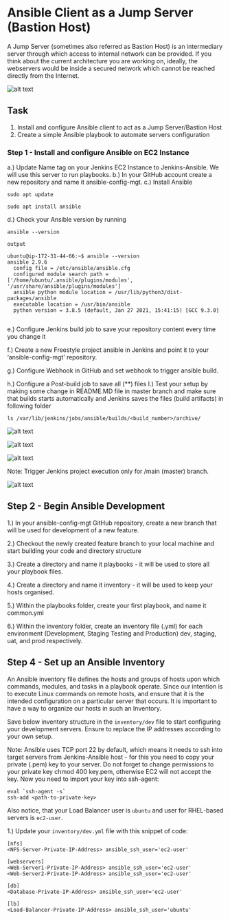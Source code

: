 # Ansible Client as a Jump Server (Bastion Host)

A Jump Server (sometimes also referred as Bastion Host) is an intermediary server through which access to internal network can be provided. If you think about the current architecture you are working on, ideally, the webservers would be inside a secured network which cannot be reached directly from the Internet.


![alt text](image1.jpg)

## Task
1. Install and configure Ansible client to act as a Jump Server/Bastion Host
2. Create a simple Ansible playbook to automate servers configuration

### Step 1 - Install and configure Ansible on EC2 Instance

a.) Update Name tag on your Jenkins EC2 Instance to Jenkins-Ansible. We will use this server to run playbooks.
b.) In your GitHub account create a new repository and name it ansible-config-mgt.
c.) Install Ansible

```
sudo apt update

sudo apt install ansible

```

d.) Check your Ansible version by running 

`ansible --version`

```
output

ubuntu@ip-172-31-44-66:~$ ansible --version
ansible 2.9.6
  config file = /etc/ansible/ansible.cfg
  configured module search path = ['/home/ubuntu/.ansible/plugins/modules', '/usr/share/ansible/plugins/modules']
  ansible python module location = /usr/lib/python3/dist-packages/ansible
  executable location = /usr/bin/ansible
  python version = 3.8.5 (default, Jan 27 2021, 15:41:15) [GCC 9.3.0]


```

e.) Configure Jenkins build job to save your repository content every time you change it 

f.) Create a new Freestyle project ansible in Jenkins and point it to your ‘ansible-config-mgt’ repository.

g.) Configure Webhook in GitHub and set webhook to trigger ansible build.

h.) Configure a Post-build job to save all (**) files
I.) Test your setup by making some change in README.MD file in master branch and make sure that builds starts automatically and Jenkins saves the files (build artifacts) in following folder

`ls /var/lib/jenkins/jobs/ansible/builds/<build_number>/archive/`

![alt text](image2.jpg)

![alt text](image3.jpg)

![alt text](image4.jpg)

Note: Trigger Jenkins project execution only for /main (master) branch.

![alt text](image6b.jpg)

## Step 2 - Begin Ansible Development

1.) In your ansible-config-mgt GitHub repository, create a new branch that will be used for development of a new feature.


2.) Checkout the newly created feature branch to your local machine and start building your code and directory structure

3.) Create a directory and name it playbooks - it will be used to store all your playbook files.

4.) Create a directory and name it inventory - it will be used to keep your hosts organised.

5.) Within the playbooks folder, create your first playbook, and name it common.yml

6.) Within the inventory folder, create an inventory file (.yml) for each environment (Development, Staging Testing and Production) dev, staging, uat, and prod respectively.


## Step 4 - Set up an Ansible Inventory

An Ansible inventory file defines the hosts and groups of hosts upon which commands, modules, and tasks in a playbook operate. Since our intention is to execute Linux commands on remote hosts, and ensure that it is the intended configuration on a particular server that occurs. It is important to have a way to organize our hosts in such an Inventory.

Save below inventory structure in the `inventory/dev` file to start configuring your development servers. Ensure to replace the IP addresses according to your own setup.

Note: Ansible uses TCP port 22 by default, which means it needs to ssh into target servers from Jenkins-Ansible host - for this you need to copy your private (.pem) key to your server. Do not forget to change permissions to your private key chmod 400 key.pem, otherwise EC2 will not accept the key. Now you need to import your key into ssh-agent:

```
eval `ssh-agent -s`
ssh-add <path-to-private-key>

```

Also notice, that your Load Balancer user is `ubuntu` and user for RHEL-based servers is `ec2-user`.

1.) Update your `inventory/dev.yml` file with this snippet of code:

```
[nfs]
<NFS-Server-Private-IP-Address> ansible_ssh_user='ec2-user'

[webservers]
<Web-Server1-Private-IP-Address> ansible_ssh_user='ec2-user'
<Web-Server2-Private-IP-Address> ansible_ssh_user='ec2-user'

[db]
<Database-Private-IP-Address> ansible_ssh_user='ec2-user' 

[lb]
<Load-Balancer-Private-IP-Address> ansible_ssh_user='ubuntu'

```